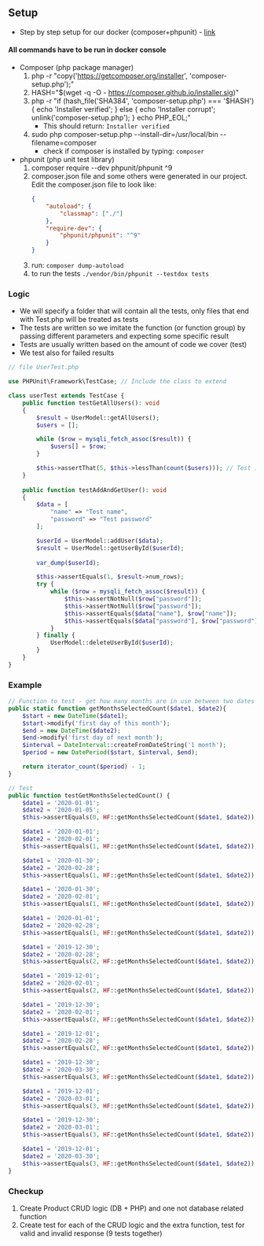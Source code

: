 ## Setup
* Step by step setup for our docker (composer+phpunit) - [link](https://linuxize.com/post/how-to-install-and-use-composer-on-ubuntu-18-04/)

#### All commands have to be run in docker console
* Composer (php package manager)
    1. php -r "copy('https://getcomposer.org/installer', 'composer-setup.php');"
    2. HASH="$(wget -q -O - https://composer.github.io/installer.sig)"
    3. php -r "if (hash_file('SHA384', 'composer-setup.php') === '$HASH') { echo 'Installer verified'; } else { echo 'Installer corrupt'; unlink('composer-setup.php'); } echo PHP_EOL;"
        * This should return: `Installer verified`
    4. sudo php composer-setup.php --install-dir=/usr/local/bin --filename=composer
        * check if composer is installed by typing: `composer`
* phpunit (php unit test library)
    1. composer require --dev phpunit/phpunit ^9
    2. composer.json file and some others were generated in our project. Edit the composer.json file to look like:
        ```JSON
        {
            "autoload": {
                "classmap": ["./"]
            },
            "require-dev": {
                "phpunit/phpunit": "^9"
            }
        }
        ```
    3. run: `composer dump-autoload`
    4. to run the tests `./vendor/bin/phpunit --testdox tests` 

### Logic
* We will specify a folder that will contain all the tests, only files that end with Test.php will be treated as tests
* The tests are written so we imitate the function (or function group) by passing different parameters and expecting some specific result
* Tests are usually written based on the amount of code we cover (test)
* We test also for failed results

```PHP
// file UserTest.php

use PHPUnit\Framework\TestCase; // Include the class to extend

class userTest extends TestCase {
    public function testGetAllUsers(): void
    {
        $result = UserModel::getAllUsers();
        $users = [];

        while ($row = mysqli_fetch_assoc($result)) {
            $users[] = $row;
        }

        $this->assertThat(5, $this->lessThan(count($users))); // Test if we have more than 5 users in the database
    }
    
    public function testAddAndGetUser(): void
    {
        $data = [
            "name" => "Test name",
            "password" => "Test password"
        ];

        $userId = UserModel::addUser($data);
        $result = UserModel::getUserById($userId);
        
        var_dump($userId);

        $this->assertEquals(1, $result->num_rows);
        try {
            while ($row = mysqli_fetch_assoc($result)) {
                $this->assertNotNull($row["password"]);
                $this->assertNotNull($row["password"]);
                $this->assertEquals($data["name"], $row["name"]);
                $this->assertEquals($data["password"], $row["password"]);
            }
        } finally {
            UserModel::deleteUserById($userId);
        }
    }
}
```
### Example
```PHP
// Function to test - get how many months are in use between two dates
public static function getMonthsSelectedCount($date1, $date2){
    $start = new DateTime($date1);
    $start->modify('first day of this month');
    $end = new DateTime($date2);
    $end->modify('first day of next month');
    $interval = DateInterval::createFromDateString('1 month');
    $period = new DatePeriod($start, $interval, $end);

    return iterator_count($period) - 1;
}

// Test
public function testGetMonthsSelectedCount() {
    $date1 = '2020-01-01';
    $date2 = '2020-01-05';
    $this->assertEquals(0, HF::getMonthsSelectedCount($date1, $date2));

    $date1 = '2020-01-01';
    $date2 = '2020-02-01';
    $this->assertEquals(1, HF::getMonthsSelectedCount($date1, $date2));

    $date1 = '2020-01-30';
    $date2 = '2020-02-28';
    $this->assertEquals(1, HF::getMonthsSelectedCount($date1, $date2));

    $date1 = '2020-01-30';
    $date2 = '2020-02-01';
    $this->assertEquals(1, HF::getMonthsSelectedCount($date1, $date2));

    $date1 = '2020-01-01';
    $date2 = '2020-02-28';
    $this->assertEquals(1, HF::getMonthsSelectedCount($date1, $date2));

    $date1 = '2019-12-30';
    $date2 = '2020-02-28';
    $this->assertEquals(2, HF::getMonthsSelectedCount($date1, $date2));

    $date1 = '2019-12-01';
    $date2 = '2020-02-01';
    $this->assertEquals(2, HF::getMonthsSelectedCount($date1, $date2));

    $date1 = '2019-12-30';
    $date2 = '2020-02-01';
    $this->assertEquals(2, HF::getMonthsSelectedCount($date1, $date2));

    $date1 = '2019-12-01';
    $date2 = '2020-02-28';
    $this->assertEquals(2, HF::getMonthsSelectedCount($date1, $date2));

    $date1 = '2019-12-30';
    $date2 = '2020-03-30';
    $this->assertEquals(3, HF::getMonthsSelectedCount($date1, $date2));

    $date1 = '2019-12-01';
    $date2 = '2020-03-01';
    $this->assertEquals(3, HF::getMonthsSelectedCount($date1, $date2));

    $date1 = '2019-12-30';
    $date2 = '2020-03-01';
    $this->assertEquals(3, HF::getMonthsSelectedCount($date1, $date2));

    $date1 = '2019-12-01';
    $date2 = '2020-03-30';
    $this->assertEquals(3, HF::getMonthsSelectedCount($date1, $date2));
}
```
### Checkup 
1. Create Product CRUD logic (DB + PHP) and one not database related function
2. Create test for each of the CRUD logic and the extra function, test for valid and invalid response (9 tests together)